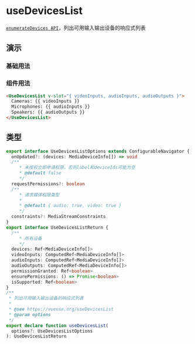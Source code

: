 # useDevicesList

[`enumerateDevices API`](https://developer.mozilla.org/zh-CN/docs/Web/API/MediaDevices/enumerateDevices)，列出可用输入输出设备的响应式列表

## 演示

### 基础用法

<demo src="./demo.vue" title="useDevicesList" desc="列出可用输入输出设备的响应式列表"></demo>

### 组件用法

```html
<UseDevicesList v-slot="{ videoInputs, audioInputs, audioOutputs }">
  Cameras: {{ videoInputs }}
  Microphones: {{ audioInputs }}
  Speakers: {{ audioOutputs }}
</UseDevicesList>
```

## 类型

```ts
export interface UseDevicesListOptions extends ConfigurableNavigator {
  onUpdated?: (devices: MediaDeviceInfo[]) => void
  /**
     * 未授权立即申请权限，否则label和deviceIds可能为空
     * @default false
     */
  requestPermissions?: boolean
  /**
     * 请求媒体权限类型
     *
     * @default { audio: true, video: true }
     */
  constraints?: MediaStreamConstraints
}
export interface UseDevicesListReturn {
  /**
     * 所有设备
     */
  devices: Ref<MediaDeviceInfo[]>
  videoInputs: ComputedRef<MediaDeviceInfo[]>
  audioInputs: ComputedRef<MediaDeviceInfo[]>
  audioOutputs: ComputedRef<MediaDeviceInfo[]>
  permissionGranted: Ref<boolean>
  ensurePermissions: () => Promise<boolean>
  isSupported: Ref<boolean>
}
/**
 * 列出可用输入输出设备的响应式列表
 *
 * @see https://vueuse.org/useDevicesList
 * @param options
 */
export declare function useDevicesList(
  options?: UseDevicesListOptions
): UseDevicesListReturn
```
